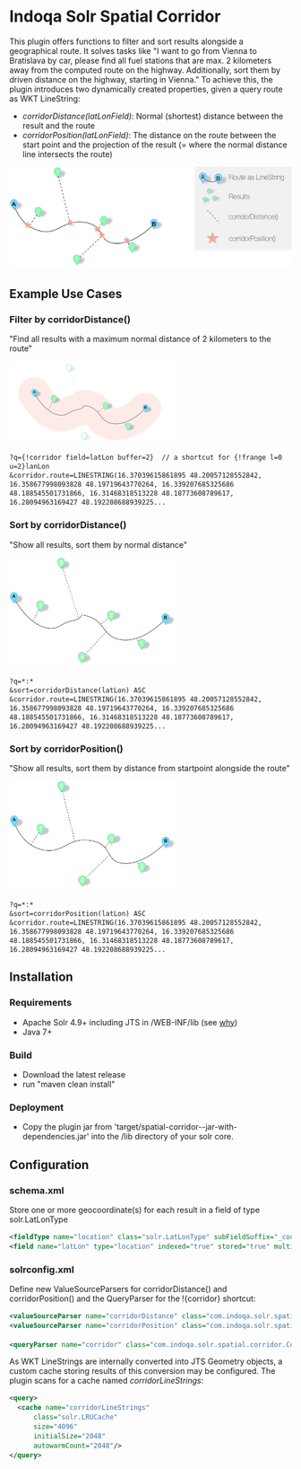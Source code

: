 # Indoqa Solr Spatial Corridor

This plugin offers functions to filter and sort results alongside a geographical route. It solves tasks like "I want to go from Vienna to Bratislava by car, please find all fuel stations that are max. 2 kilometers away from the computed route on the highway. Additionally, sort them by driven distance on the highway, starting in Vienna." To achieve this, the plugin introduces two dynamically created properties, given a query route as WKT LineString:

  * _corridorDistance(latLonField)_: Normal (shortest) distance between the result and the route
  * _corridorPosition(latLonField)_: The distance on the route between the start point and the projection of the result (= where the normal distance line intersects the route)

![Solr spatial corridor legend](/docs/solr_spatial_corridor_legend.png)

## Example Use Cases

### Filter by corridorDistance()

"Find all results with a maximum normal distance of 2 kilometers to the route"

![Solr spatial corridor filter](/docs/solr_spatial_corridor_filter.png)

```
?q={!corridor field=latLon buffer=2}  // a shortcut for {!frange l=0 u=2}lanLon
&corridor.route=LINESTRING(16.37039615861895 48.20057128552842, 16.358677998093828 48.19719643770264, 16.339207685325686 48.188545501731866, 16.31468318513228 48.18773608789617, 16.28094963169427 48.192208688939225... 
```

### Sort by corridorDistance()

"Show all results, sort them by normal distance"

![Solr spatial distance sort](/docs/solr_spatial_corridor_sort_distance.png)

```
?q=*:*
&sort=corridorDistance(latLon) ASC
&corridor.route=LINESTRING(16.37039615861895 48.20057128552842, 16.358677998093828 48.19719643770264, 16.339207685325686 48.188545501731866, 16.31468318513228 48.18773608789617, 16.28094963169427 48.192208688939225... 
```

### Sort by corridorPosition()

"Show all results, sort them by distance from startpoint alongside the route"

![Solr spatial position sort](/docs/solr_spatial_corridor_sort_position.png)

```
?q=*:*
&sort=corridorPosition(latLon) ASC
&corridor.route=LINESTRING(16.37039615861895 48.20057128552842, 16.358677998093828 48.19719643770264, 16.339207685325686 48.188545501731866, 16.31468318513228 48.18773608789617, 16.28094963169427 48.192208688939225... 
```

## Installation

### Requirements

  * Apache Solr 4.9+ including JTS in /WEB-INF/lib (see [why](https://wiki.apache.org/solr/SolrAdaptersForLuceneSpatial4#JTS_.2F_WKT_.2F_Polygon_notes))
  * Java 7+

### Build

  * Download the latest release
  * run "maven clean install"

### Deployment

  * Copy the plugin jar from 'target/spatial-corridor-<VERSION>-jar-with-dependencies.jar' into the /lib directory of your solr core.

## Configuration

### schema.xml

Store one or more geocoordinate(s) for each result in a field of type solr.LatLonType

```xml
<fieldType name="location" class="solr.LatLonType" subFieldSuffix="_coordinate"/>
<field name="latLon" type="location" indexed="true" stored="true" multivalued="true|false"/>
```

### solrconfig.xml

Define new ValueSourceParsers for corridorDistance() and corridorPosition() and the QueryParser for the !{corridor} shortcut:

```xml
<valueSourceParser name="corridorDistance" class="com.indoqa.solr.spatial.corridor.CorridorDistanceValueSourceParser" />
<valueSourceParser name="corridorPosition" class="com.indoqa.solr.spatial.corridor.CorridorPositionValueSourceParser" />
  
<queryParser name="corridor" class="com.indoqa.solr.spatial.corridor.CorridorQueryParserPlugin" />
```

As WKT LineStrings are internally converted into JTS Geometry objects, a custom cache storing results of this conversion may be configured. The plugin scans for a cache named _corridorLineStrings_:

```xml
<query>
  <cache name="corridorLineStrings"
      class="solr.LRUCache"
      size="4096"
      initialSize="2048"
      autowarmCount="2048"/>
</query>
```



